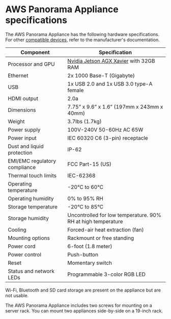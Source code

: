 # AWS Panorama Appliance specifications<a name="gettingstarted-hardware"></a>

The AWS Panorama Appliance has the following hardware specifications\. For other [compatible devices](gettingstarted-concepts.md#gettingstarted-concepts-devices), refer to the manufacturer's documentation\.


| Component | Specification | 
| --- | --- | 
|  Processor and GPU  |  [Nvidia Jetson AGX Xavier](https://developer.nvidia.com/embedded/jetson-agx-xavier-developer-kit) with 32GB RAM  | 
|  Ethernet  |  2x 1000 Base\-T \(Gigabyte\)  | 
|  USB  |  1x USB 2\.0 and 1x USB 3\.0 type\-A female  | 
|  HDMI output  |  2\.0a  | 
|  Dimensions  |  7\.75” x 9\.6” x 1\.6” \(197mm x 243mm x 40mm\)  | 
|  Weight  |  3\.7lbs \(1\.7kg\)  | 
|  Power supply  |  100V\-240V 50\-60Hz AC 65W  | 
|  Power input  |  IEC 60320 C6 \(3\-pin\) receptacle  | 
|  Dust and liquid protection  |  IP\-62  | 
|  EMI/EMC regulatory compliance  |  FCC Part\-15 \(US\)    | 
|  Thermal touch limits  |  IEC\-62368  | 
|  Operating temperature  |  \-20°C to 60°C  | 
|  Operating humidity  |  0% to 95% RH  | 
|  Storage temperature  |  \-20°C to 85°C  | 
|  Storage humidity  |  Uncontrolled for low temperature\. 90% RH at high temperature   | 
|  Cooling  |  Forced\-air heat extraction \(fan\)  | 
|  Mounting options  |  Rackmount or free standing  | 
|  Power cord  |  6\-foot \(1\.8 meter\)  | 
|  Power control  |  Push\-button  | 
|  Reset  |  Momentary switch  | 
|  Status and network LEDs  |  Programmable 3\-color RGB LED  | 

Wi\-Fi, Bluetooth and SD card storage are present on the appliance but are not usable\.

The AWS Panorama Appliance includes two screws for mounting on a server rack\. You can mount two appliances side\-by\-side on a 19\-inch rack\.